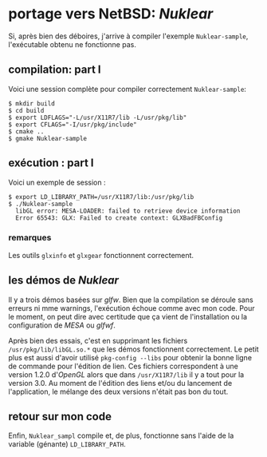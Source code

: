 # portage vers NetBSD: _Nuklear_

Si, après bien des déboires, j'arrive à compiler l'exemple `Nuklear-sample`, l'exécutable obtenu ne fonctionne pas.

## compilation: part I
Voici une session complète pour compiler correctement `Nuklear-sample`:

```
$ mkdir build
$ cd build
$ export LDFLAGS="-L/usr/X11R7/lib -L/usr/pkg/lib" 
$ export CFLAGS="-I/usr/pkg/include" 
$ cmake ..
$ gmake Nuklear-sample
```

## exécution : part I
Voici un exemple de session :

```
$ export LD_LIBRARY_PATH=/usr/X11R7/lib:/usr/pkg/lib
$ ./Nuklear-sample 
  libGL error: MESA-LOADER: failed to retrieve device information
  Error 65543: GLX: Failed to create context: GLXBadFBConfig
```
### remarques

Les outils `glxinfo` et `glxgear` fonctionnent correctement.

## les démos de _Nuklear_
Il y a trois démos basées sur _glfw_. Bien que la compilation se déroule sans erreurs ni mme warnings, l'exécution échoue comme avec mon code. Pour le moment, on peut dire avec certitude que ça vient de l'installation ou la configuration de _MESA_ ou _glfwf_.

Après bien des essais, c'est en supprimant les fichiers `/usr/pkg/lib/libGL.so.*` que les démos fonctionnent correctement. Le petit plus est aussi d'avoir utilisé `pkg-config --libs` pour obtenir la bonne ligne de commande pour l'édition de lien. Ces fichiers correspondent à une version 1.2.0 d'_OpenGL_ alors que dans `/usr/X11R7/lib` il y a tout pour la version 3.0. Au moment de l'édition des liens et/ou du lancement de l'application, le mélange des deux versions n'était pas bon du tout.

## retour sur mon code
Enfin, `Nuklear_sampl` compile et, de plus, fonctionne sans l'aide de la variable (génante) `LD_LIBRARY_PATH`.
